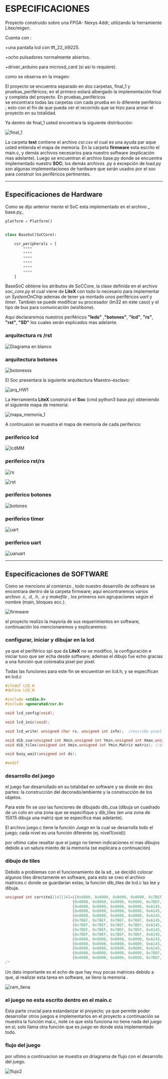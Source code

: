 
# ESPECIFICACIONES
Proyecto construido sobre una FPGA- Nexys 4ddr, utilizando la herramiente Litex/migen.

Cuenta con :

+una pantalla lcd con tft_22_ili9225.

+ocho pulsadores normalmente abiertos.

+driver_arduino para microsd_card (si asi lo requiere). 

como se observa en la imagen:

El proyecto se encuentra separado en dos carpetas, final_1 y pruebas_periféricos; en el primero 
estará albergado la implementación final y completa del  proyecto. En pruebas_periféricos  
se encontrara todas las carpetas con cada prueba en lo diferente periférico ; esto con el fin 
de que pueda ver el recorrido que se hizo para armar el proyecto en su totalidad.

Ya dentro de final_1 usted encontrara la siguiente distribución:

![final_1](https://user-images.githubusercontent.com/47976279/54495807-5858b600-48b5-11e9-98d4-0cfd5121cfa2.png)

La carpeta **test** contiene el archivo _csr.csv_  el cual es una ayuda par aque usted entienda 
el mapa de memoria. En la carpeta **firmware** esta escrito el main.c, y demás archivos necesarios 
para nuestro software (explicación mas adelante). Luego se encuentran el archivo base.py donde se encuentra  
implementado nuestro **SOC**; los demás archivos .py a excepción de load.py son algunas 
implementaciones de hardware que serán usados por el soc para construir los periféricos pertinentes.

***

## Especificaciones de Hardware

Como se dijo anterior mente  el SoC esta implementado en el archivo _ base.py_   

```python
platform = Platform()


class BaseSoC(SoCCore):
   
    csr_peripherals = [
        ****
        ****
        ****
        ****
        ****
        ****
    ]

```

BaseSoC obtiene los atributos de SoCCore, la clase definida en el archivo _soc_core.py_  el cual  viene de **LiteX** 
con todo lo necesario para implementar un _SystemOnChip_ ademas  de tener  ya montado unos periféricos *uart* y *timer*. 
También se puede modificar su procesador (lm32 en este caso) y el tipo de bus para comunicación (wishbone).

Aquí declararemos nuestros periféricos **"leds"** ,**"botones"**, **"lcd"**, **"rs"**, **"rst"**, **"SD"**  los cuales serán explicados 
mas adelante.
###      arquitectura rs /rst

![Diagrama en blanco](https://user-images.githubusercontent.com/47976279/54499771-70dfc500-48e3-11e9-834d-2fdf0b929bef.png)

###      arquitectura botones

![botonesss](https://user-images.githubusercontent.com/47976279/54499832-2874d700-48e4-11e9-96dc-78d5ea0823b5.png)



El Soc presentara la siguiente arquitectura Maestro-esclavo:

![arq_HW1](https://user-images.githubusercontent.com/47976279/54497351-a2e32e00-48c7-11e9-8d77-1c22d0a3dbb1.png)


La Herramienta **LiteX**  construirá el   **Soc**  (cmd python3 base.py) obteniendo el siguiente mapa de memoria:

![mapa_memoria_1](https://user-images.githubusercontent.com/47976279/54497790-c78dd480-48cc-11e9-8f71-4b66660a0357.png)

A continuaion se muestra el mapa de memoria de cada periferico:

###      periferico lcd

![lcdMM](https://user-images.githubusercontent.com/47976279/54497874-e2147d80-48cd-11e9-9b84-a695fe7f22d4.png)

###      periferico rst/rs

![rs](https://user-images.githubusercontent.com/47976279/54497824-6b778000-48cd-11e9-9729-18c20a611c81.png)

![rst](https://user-images.githubusercontent.com/47976279/54497825-6f0b0700-48cd-11e9-95d3-a9043860aa9f.png)


###      periferico botones

![botones](https://user-images.githubusercontent.com/47976279/54497929-85fe2900-48ce-11e9-903a-888756f9f726.png)

###      periferico timer

![uart](https://user-images.githubusercontent.com/47976279/54498169-80eea900-48d1-11e9-99b0-8c199f4df6e1.png)

###      periferico uart

![uaruart](https://user-images.githubusercontent.com/47976279/54498251-e55e3800-48d2-11e9-9525-5debde142a05.png)

***
## Especificaciones de SOFTWARE

Como se menciono al comienzo , todo nuestro desarrollo de software se encontrara dentro de la carpeta firmware; aquí encontraremos varios archivo .c, .d, .h, .o y _makefile_ , los primeros son agrupaciones según el nombre (main, bloques ecc.).

![firmware](https://user-images.githubusercontent.com/47976279/54498363-6ff36700-48d4-11e9-8a18-387bcffc1c98.png)

 el proyecto  realizo la mayoría de sus requerimientos en software, continuación los mencionaremos  y explicaremos:


 ### configurar, iniciar y dibujar en la lcd
 
ya que el periférico spi que da **LiteX** no se modifico, la configuración e iniciar tuvo que ser echa desde software; ademas  el dibujo fue echo gracias a una función que coloreaba pixel por pixel.

Todas las funciones para este fin se encuentran en  lcd.h, y se especifican en lcd.c
```h
#ifndef LCD_H
#define LCD_H

#include <stdio.h>
#include <generated/csr.h>

void lcd_config(void);

void lcd_inic(void);

void lcd_write( unsigned char rs, unsigned int info);  //escribe pixel

void dib_cua(unsigned int Xmin,unsigned int Ymin,unsigned int Xmax,unsigned int ymax,unsigned int color); 
void dib_tiles(unsigned int Xmin,unsigned int Ymin,Matriz matris); //dibuja tiles

void busy_wait(unsigned int ds);

#endif

```


 ### desarrollo del juego
 
 el juego fue desarrollado en su totalidad en software y se divide en dos partes: la construcción del decorado/ambiente y la construcción de los objetos.

Para este fin se uso las funciones  de dibujado dib_cua (dibuja un cuadrado de un colo en una zona que se especifique y dib_tiles (en una zona de 15X15 dibuja una matriz que se especifica mas adelante).

El archivo juego.c tiene la función  _Juego_ en la cual se desarrolla todo el juego; cada nivel es una función diferente (ej. nivel1(void))

por ultimo cabe resaltar que el juego no tienen indicaciones ni mas dibujos debido a un satura miento de la memoria (se explicara a continuación)

 ### dibujo de tiles
 
 Debido a problemas con el funcionamiento de la sd , se decidió colocar algunos tiles directamente en software, para esto se creo el archivo matrices.c donde se guardarían estas;   la función dib_tiles de lcd.c las lee y dibuja.

```h
unsigned int carrito1[14][14]={{0x0000, 0x0000, 0x0000, 0x0000, 0x7BEF, 0x7BEF, 0x7BEF, 0x7BEF, 0x7BEF, 0x7BEF, 0x0000, 0x0000, 0x0000, 0x0000},
                              {0x0000, 0x0000, 0x0000, 0x0000, 0x7BEF, 0x7BEF, 0xA145, 0xA145, 0x7BEF, 0x7BEF, 0x0000, 0x0000, 0x0000, 0x0000},
                              {0x0000, 0x0000, 0x0000, 0x0000, 0xA145, 0xA145, 0xA145, 0xA145, 0xA145, 0xA145, 0x0000, 0x0000, 0x0000, 0x0000},
                              {0x0000, 0x0000, 0x0000, 0x0000, 0xA145, 0xA145, 0xA145, 0xA145, 0xA145, 0xA145, 0x0000, 0x0000, 0x0000, 0x0000},
                              {0x0000, 0x0000, 0x0000, 0x0000, 0xA145, 0xA145, 0xA145, 0xA145, 0xA145, 0xA145, 0x0000, 0x0000, 0x0000, 0x0000},
                              {0x7BEF, 0x7BEF, 0x7BEF, 0x7BEF, 0xA145, 0xA145, 0xA145, 0xA145, 0xA145, 0xA145, 0x7BEF, 0x7BEF, 0x7BEF, 0x7BEF},
                              {0x7BEF, 0x7BEF, 0x7BEF, 0x7BEF, 0xA145, 0xA145, 0xA145, 0xA145, 0xA145, 0xA145, 0x7BEF, 0x7BEF, 0x7BEF, 0x7BEF},
                              {0x7BEF, 0x7BEF, 0x7BEF, 0x7BEF, 0xA145, 0xA145, 0xA145, 0xA145, 0xA145, 0xA145, 0x7BEF, 0x7BEF, 0x7BEF, 0x7BEF},
                              {0x7BEF, 0x7BEF, 0x7BEF, 0x7BEF, 0xA145, 0xFFFF, 0xFFFF, 0xFFFF, 0xFFFF, 0xA145, 0x7BEF, 0x7BEF, 0x7BEF, 0x7BEF},
                              {0x0000, 0x0000, 0x0000, 0x0000, 0xA145, 0xFFFF, 0xFFFF, 0xFFFF, 0xFFFF, 0xA145, 0x0000, 0x0000, 0x0000, 0x0000},
                              {0x0000, 0x0000, 0x0000, 0x0000, 0xA145, 0xFFFF, 0xFFFF, 0xFFFF, 0xFFFF, 0xA145, 0x0000, 0x0000, 0x0000, 0x0000},
                              {0x0000, 0x0000, 0x0000, 0x0000, 0xA145, 0xA145, 0xA145, 0xA145, 0xA145, 0xA145, 0x0000, 0x0000, 0x0000, 0x0000},
                              {0x0000, 0x0000, 0x0000, 0x0000, 0x7BEF, 0x7BEF, 0x7BEF, 0x7BEF, 0x7BEF, 0x7BEF, 0x0000, 0x0000, 0x0000, 0x0000},
                              {0x0000, 0x0000, 0x0000, 0x0000, 0x7BEF, 0x7BEF, 0x7BEF, 0x7BEF, 0x7BEF, 0x7BEF, 0x0000, 0x0000, 0x0000, 0x0000}};
/*

```

Un dato importante es el echo de que  hay muy pocas matrices debido a que, al realizar esta tarea en software, se lleno la memoria .

![ram_llena](https://user-images.githubusercontent.com/47976279/54498780-45f07380-48d9-11e9-905b-324330fd61bb.png)

### el juego no esta escrito dentro en el main.c
Esta parte crucial para  estandarizar el proyecto;  ya que permite poder desarrollar otros juegos  e implementarlos en el proyecto a continuación se muestra la función mai.c, note ce que esta funciona no tiene nada del juego en si; solo llama otra función que es _juego_ en donde esta implementado todo.

### flujo del juego
por ultimo a continuacion se  muestra un driagrama de flujo con el desarrollo del juego.

![flujo2](https://user-images.githubusercontent.com/47976279/54499816-fa8f9280-48e3-11e9-9e3c-93de88f5d81d.png)
